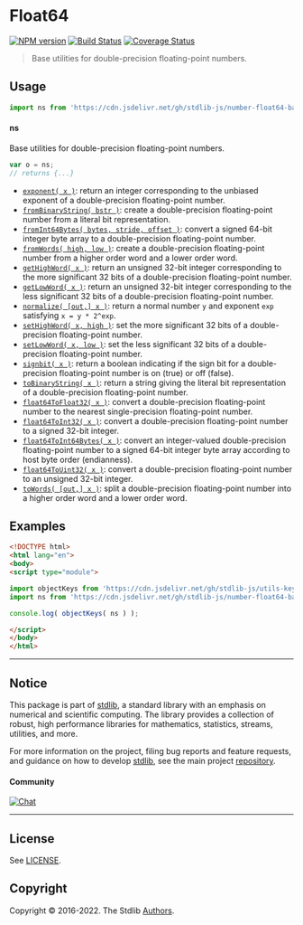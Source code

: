 <!--

@license Apache-2.0

Copyright (c) 2018 The Stdlib Authors.

Licensed under the Apache License, Version 2.0 (the "License");
you may not use this file except in compliance with the License.
You may obtain a copy of the License at

   http://www.apache.org/licenses/LICENSE-2.0

Unless required by applicable law or agreed to in writing, software
distributed under the License is distributed on an "AS IS" BASIS,
WITHOUT WARRANTIES OR CONDITIONS OF ANY KIND, either express or implied.
See the License for the specific language governing permissions and
limitations under the License.

-->

# Float64

[![NPM version][npm-image]][npm-url] [![Build Status][test-image]][test-url] [![Coverage Status][coverage-image]][coverage-url] <!-- [![dependencies][dependencies-image]][dependencies-url] -->

> Base utilities for double-precision floating-point numbers.



<section class="usage">

## Usage

```javascript
import ns from 'https://cdn.jsdelivr.net/gh/stdlib-js/number-float64-base@esm/index.mjs';
```

#### ns

Base utilities for double-precision floating-point numbers.

```javascript
var o = ns;
// returns {...}
```

<!-- <toc pattern="*"> -->

<div class="namespace-toc">

-   <span class="signature">[`exponent( x )`][@stdlib/number/float64/base/exponent]</span><span class="delimiter">: </span><span class="description">return an integer corresponding to the unbiased exponent of a double-precision floating-point number.</span>
-   <span class="signature">[`fromBinaryString( bstr )`][@stdlib/number/float64/base/from-binary-string]</span><span class="delimiter">: </span><span class="description">create a double-precision floating-point number from a literal bit representation.</span>
-   <span class="signature">[`fromInt64Bytes( bytes, stride, offset )`][@stdlib/number/float64/base/from-int64-bytes]</span><span class="delimiter">: </span><span class="description">convert a signed 64-bit integer byte array to a double-precision floating-point number.</span>
-   <span class="signature">[`fromWords( high, low )`][@stdlib/number/float64/base/from-words]</span><span class="delimiter">: </span><span class="description">create a double-precision floating-point number from a higher order word and a lower order word.</span>
-   <span class="signature">[`getHighWord( x )`][@stdlib/number/float64/base/get-high-word]</span><span class="delimiter">: </span><span class="description">return an unsigned 32-bit integer corresponding to the more significant 32 bits of a double-precision floating-point number.</span>
-   <span class="signature">[`getLowWord( x )`][@stdlib/number/float64/base/get-low-word]</span><span class="delimiter">: </span><span class="description">return an unsigned 32-bit integer corresponding to the less significant 32 bits of a double-precision floating-point number.</span>
-   <span class="signature">[`normalize( [out,] x )`][@stdlib/number/float64/base/normalize]</span><span class="delimiter">: </span><span class="description">return a normal number `y` and exponent `exp` satisfying `x = y * 2^exp`.</span>
-   <span class="signature">[`setHighWord( x, high )`][@stdlib/number/float64/base/set-high-word]</span><span class="delimiter">: </span><span class="description">set the more significant 32 bits of a double-precision floating-point number.</span>
-   <span class="signature">[`setLowWord( x, low )`][@stdlib/number/float64/base/set-low-word]</span><span class="delimiter">: </span><span class="description">set the less significant 32 bits of a double-precision floating-point number.</span>
-   <span class="signature">[`signbit( x )`][@stdlib/number/float64/base/signbit]</span><span class="delimiter">: </span><span class="description">return a boolean indicating if the sign bit for a double-precision floating-point number is on (true) or off (false).</span>
-   <span class="signature">[`toBinaryString( x )`][@stdlib/number/float64/base/to-binary-string]</span><span class="delimiter">: </span><span class="description">return a string giving the literal bit representation of a double-precision floating-point number.</span>
-   <span class="signature">[`float64ToFloat32( x )`][@stdlib/number/float64/base/to-float32]</span><span class="delimiter">: </span><span class="description">convert a double-precision floating-point number to the nearest single-precision floating-point number.</span>
-   <span class="signature">[`float64ToInt32( x )`][@stdlib/number/float64/base/to-int32]</span><span class="delimiter">: </span><span class="description">convert a double-precision floating-point number to a signed 32-bit integer.</span>
-   <span class="signature">[`float64ToInt64Bytes( x )`][@stdlib/number/float64/base/to-int64-bytes]</span><span class="delimiter">: </span><span class="description">convert an integer-valued double-precision floating-point number to a signed 64-bit integer byte array according to host byte order (endianness).</span>
-   <span class="signature">[`float64ToUint32( x )`][@stdlib/number/float64/base/to-uint32]</span><span class="delimiter">: </span><span class="description">convert a double-precision floating-point number to an unsigned 32-bit integer.</span>
-   <span class="signature">[`toWords( [out,] x )`][@stdlib/number/float64/base/to-words]</span><span class="delimiter">: </span><span class="description">split a double-precision floating-point number into a higher order word and a lower order word.</span>

</div>

<!-- </toc> -->

</section>

<!-- /.usage -->

<section class="examples">

## Examples

<!-- TODO: better examples -->

<!-- eslint no-undef: "error" -->

```html
<!DOCTYPE html>
<html lang="en">
<body>
<script type="module">

import objectKeys from 'https://cdn.jsdelivr.net/gh/stdlib-js/utils-keys@esm/index.mjs';
import ns from 'https://cdn.jsdelivr.net/gh/stdlib-js/number-float64-base@esm/index.mjs';

console.log( objectKeys( ns ) );

</script>
</body>
</html>
```

</section>

<!-- /.examples -->

<!-- Section for related `stdlib` packages. Do not manually edit this section, as it is automatically populated. -->

<section class="related">

</section>

<!-- /.related -->

<!-- Section for all links. Make sure to keep an empty line after the `section` element and another before the `/section` close. -->


<section class="main-repo" >

* * *

## Notice

This package is part of [stdlib][stdlib], a standard library with an emphasis on numerical and scientific computing. The library provides a collection of robust, high performance libraries for mathematics, statistics, streams, utilities, and more.

For more information on the project, filing bug reports and feature requests, and guidance on how to develop [stdlib][stdlib], see the main project [repository][stdlib].

#### Community

[![Chat][chat-image]][chat-url]

---

## License

See [LICENSE][stdlib-license].


## Copyright

Copyright &copy; 2016-2022. The Stdlib [Authors][stdlib-authors].

</section>

<!-- /.stdlib -->

<!-- Section for all links. Make sure to keep an empty line after the `section` element and another before the `/section` close. -->

<section class="links">

[npm-image]: http://img.shields.io/npm/v/@stdlib/number-float64-base.svg
[npm-url]: https://npmjs.org/package/@stdlib/number-float64-base

[test-image]: https://github.com/stdlib-js/number-float64-base/actions/workflows/test.yml/badge.svg?branch=main
[test-url]: https://github.com/stdlib-js/number-float64-base/actions/workflows/test.yml?query=branch:main

[coverage-image]: https://img.shields.io/codecov/c/github/stdlib-js/number-float64-base/main.svg
[coverage-url]: https://codecov.io/github/stdlib-js/number-float64-base?branch=main

<!--

[dependencies-image]: https://img.shields.io/david/stdlib-js/number-float64-base.svg
[dependencies-url]: https://david-dm.org/stdlib-js/number-float64-base/main

-->

[chat-image]: https://img.shields.io/gitter/room/stdlib-js/stdlib.svg
[chat-url]: https://gitter.im/stdlib-js/stdlib/

[stdlib]: https://github.com/stdlib-js/stdlib

[stdlib-authors]: https://github.com/stdlib-js/stdlib/graphs/contributors

[umd]: https://github.com/umdjs/umd
[es-module]: https://developer.mozilla.org/en-US/docs/Web/JavaScript/Guide/Modules

[deno-url]: https://github.com/stdlib-js/number-float64-base/tree/deno
[umd-url]: https://github.com/stdlib-js/number-float64-base/tree/umd
[esm-url]: https://github.com/stdlib-js/number-float64-base/tree/esm

[stdlib-license]: https://raw.githubusercontent.com/stdlib-js/number-float64-base/main/LICENSE

<!-- <toc-links> -->

[@stdlib/number/float64/base/exponent]: https://github.com/stdlib-js/number-float64-base-exponent/tree/esm

[@stdlib/number/float64/base/from-binary-string]: https://github.com/stdlib-js/number-float64-base-from-binary-string/tree/esm

[@stdlib/number/float64/base/from-int64-bytes]: https://github.com/stdlib-js/number-float64-base-from-int64-bytes/tree/esm

[@stdlib/number/float64/base/from-words]: https://github.com/stdlib-js/number-float64-base-from-words/tree/esm

[@stdlib/number/float64/base/get-high-word]: https://github.com/stdlib-js/number-float64-base-get-high-word/tree/esm

[@stdlib/number/float64/base/get-low-word]: https://github.com/stdlib-js/number-float64-base-get-low-word/tree/esm

[@stdlib/number/float64/base/normalize]: https://github.com/stdlib-js/number-float64-base-normalize/tree/esm

[@stdlib/number/float64/base/set-high-word]: https://github.com/stdlib-js/number-float64-base-set-high-word/tree/esm

[@stdlib/number/float64/base/set-low-word]: https://github.com/stdlib-js/number-float64-base-set-low-word/tree/esm

[@stdlib/number/float64/base/signbit]: https://github.com/stdlib-js/number-float64-base-signbit/tree/esm

[@stdlib/number/float64/base/to-binary-string]: https://github.com/stdlib-js/number-float64-base-to-binary-string/tree/esm

[@stdlib/number/float64/base/to-float32]: https://github.com/stdlib-js/number-float64-base-to-float32/tree/esm

[@stdlib/number/float64/base/to-int32]: https://github.com/stdlib-js/number-float64-base-to-int32/tree/esm

[@stdlib/number/float64/base/to-int64-bytes]: https://github.com/stdlib-js/number-float64-base-to-int64-bytes/tree/esm

[@stdlib/number/float64/base/to-uint32]: https://github.com/stdlib-js/number-float64-base-to-uint32/tree/esm

[@stdlib/number/float64/base/to-words]: https://github.com/stdlib-js/number-float64-base-to-words/tree/esm

<!-- </toc-links> -->

</section>

<!-- /.links -->
